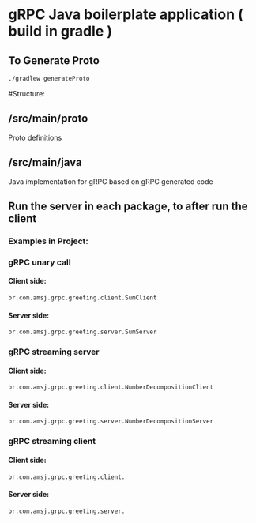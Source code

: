 # gRPC Java boilerplate application ( build in gradle )

## To Generate Proto
```bash
./gradlew generateProto
```

#Structure:

## /src/main/proto
Proto definitions

## /src/main/java
Java implementation for gRPC based on gRPC generated code

## Run the server in each package, to after run the client

### Examples in Project:

### gRPC unary call
#### Client side:
    br.com.amsj.grpc.greeting.client.SumClient 
#### Server side:
    br.com.amsj.grpc.greeting.server.SumServer

### gRPC streaming server
#### Client side:
    br.com.amsj.grpc.greeting.client.NumberDecompositionClient 
#### Server side:
    br.com.amsj.grpc.greeting.server.NumberDecompositionServer

### gRPC streaming client
#### Client side:
    br.com.amsj.grpc.greeting.client. 
#### Server side:
    br.com.amsj.grpc.greeting.server.

